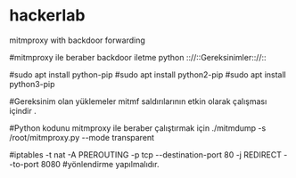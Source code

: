 # hackerlab
mitmproxy with backdoor forwarding

#mitmproxy ile beraber backdoor iletme python 
:://::Gereksinimler:://::

#sudo apt install python-pip
#sudo apt install python2-pip
#sudo apt install python3-pip

#Gereksinim olan yüklemeler mitmf saldırılarının etkin olarak çalışması içindir .


#Python kodunu mitmproxy ile beraber çalıştırmak için ./mitmdump -s /root/mitmproxy.py --mode transparent

#iptables -t nat -A PREROUTING -p tcp --destination-port 80 -j REDIRECT --to-port 8080
#yönlendirme yapılmalıdır.
